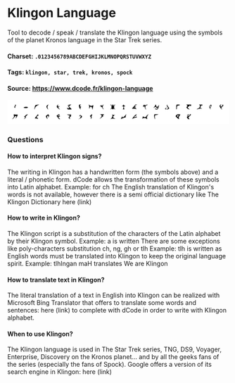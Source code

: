 # Klingon Language
Tool to decode / speak / translate the Klingon language using the symbols of the planet Kronos language in the Star Trek series.

#### Charset: `.0123456789ABCDEFGHIJKLMNOPQRSTUVWXYZ`

#### Tags: `klingon, star, trek, kronos, spock`

#### Source: https://www.dcode.fr/klingon-language

![combined](./combined.png)

### Questions

#### How to interpret Klingon signs?
The writing in Klingon has a handwritten form (the symbols above) and a literal / phonetic form. dCode allows the transformation of these symbols into Latin alphabet. Example:  for ch The English translation of Klingon's words is not available, however there is a semi official dictionary like The Klingon Dictionary here (link)

#### How to write in Klingon?
The Klingon script is a substitution of the characters of the Latin alphabet by their Klingon symbol. Example: a is written  There are some exceptions like poly-characters substitution ch, ng, gh or tlh Example: tlh is written as  English words must be translated into Klingon to keep the original language spirit. Example: tlhIngan maH translates We are Klingon

#### How to translate text in Klingon?
The literal translation of a text in English into Klingon can be realized with Microsoft Bing Translator that offers to translate some words and sentences: here (link) to complete with dCode in order to write with Klingon alphabet.

#### When to use Klingon?
The Klingon language is used in The Star Trek series, TNG, DS9, Voyager, Enterprise, Discovery on the Kronos planet... and by all the geeks fans of the series (especially the fans of Spock). Google offers a version of its search engine in Klingon: here (link)

